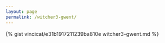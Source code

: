 ```yaml
---
layout: page
permalink: /witcher3-gwent/
---
```


{% gist vincicat/e31b1917211239ba810e witcher3-gwent.md %}

<script>
(function(){
    $('.task-list li input[type="checkbox"]').prop( "disabled", false );
})()

</script>
<style>
.gist .gist-file { border: none; }
.gist .gist-data { 
    border: none;
    background-color: transparent;
}
</style>